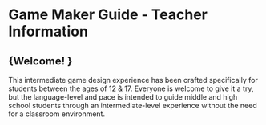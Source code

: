 # Game Maker Guide - Teacher Information

## {Welcome! }

This intermediate game design experience has been crafted specifically for students between the ages of 12 & 17. Everyone is welcome to give it a try, but the language-level and pace is intended to guide middle and high school students through an intermediate-level experience without the need for a classroom environment.